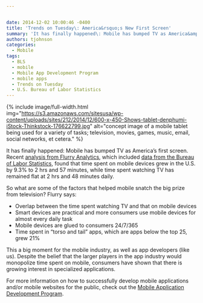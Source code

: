 ```yaml
---


date: 2014-12-02 10:00:46 -0400
title: 'Trends on Tuesday\: America&rsquo;s New First Screen'
summary: 'It has finally happened\: Mobile has bumped TV as America&amp;#8217;s first screen. Recent analysis from Flurry Analytics,&nbsp;which included data from the Bureau of Labor Statistics,&nbsp;found that time spent on mobile devices grew in the U.S. by 9.3% to 2 hrs and 57 minutes, while time spent watching&nbsp;TV has remained flat at 2 hrs and 48'
authors: tjohnson
categories:
  - Mobile
tags:
  - BLS
  - mobile
  - Mobile App Development Program
  - mobile apps
  - Trends on Tuesday
  - U.S. Bureau of Labor Statistics
---
```



{% include image/full-width.html img="https://s3.amazonaws.com/sitesusa/wp-content/uploads/sites/212/2014/12/600-x-450-Shows-tablet-denphumi-iStock-Thinkstock-176622799.jpg" alt="concept image of a mobile tablet being used for a variety of tasks; television, movies, games, music, email, social networks, et cetera." %} 

It has finally happened: Mobile has bumped TV as America&#8217;s first screen. Recent [analysis from Flurry Analytics](http://www.flurry.com/blog/flurry-insights/mobile-television-we-interrupt-broadcast-again#.VHyqPofinAi), which included [data from the Bureau of Labor Statistics](http://www.bls.gov/TUS/CHARTS/LEISURE.HTM), found that time spent on mobile devices grew in the U.S. by 9.3% to 2 hrs and 57 minutes, while time spent watching TV has remained flat at 2 hrs and 48 minutes daily.

So what are some of the factors that helped mobile snatch the big prize from television? Flurry says:

  * Overlap between the time spent watching TV and that on mobile devices
  * Smart devices are practical and more consumers use mobile devices for almost every daily task
  * Mobile devices are glued to consumers 24/7/365
  * Time spent in “torso and tail” apps, which are apps below the top 25, grew 21%

This a big moment for the mobile industry, as well as app developers (like us). Despite the belief that the larger players in the app industry would monopolize time spent on mobile, consumers have shown that there is growing interest in specialized applications.

For more information on how to successfully develop mobile applications and/or mobile websites for the public, check out the [Mobile Application Development Program](https://www.WHATEVER/resources/mobile-application-development-program/ "Mobile Application Development Program").